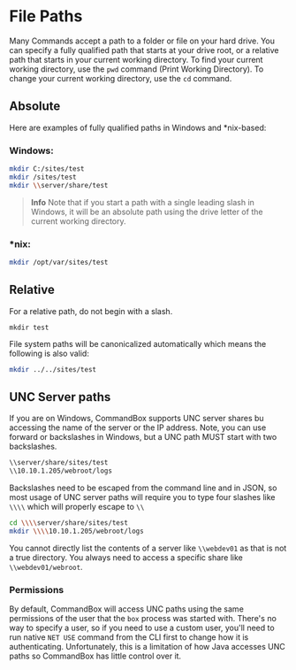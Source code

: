 # File Paths

Many Commands accept a path to a folder or file on your hard drive. You can specify a fully qualified path that starts at your drive root, or a relative path that starts in your current working directory. To find your current working directory, use the `pwd` command (Print Working Directory). To change your current working directory, use the `cd` command.

## Absolute

Here are examples of fully qualified paths in Windows and \*nix-based:

### Windows:

```bash
mkdir C:/sites/test
mkdir /sites/test
mkdir \\server/share/test
```

> **Info** Note that if you start a path with a single leading slash in Windows, it will be an absolute path using the drive letter of the current working directory.

### \*nix:

```bash
mkdir /opt/var/sites/test
```

## Relative

For a relative path, do not begin with a slash.

```
mkdir test
```

File system paths will be canonicalized automatically which means the following is also valid:

```bash
mkdir ../../sites/test
```

## UNC Server paths

If you are on Windows, CommandBox supports UNC server shares bu accessing the name of the server or the IP address. Note, you can use forward or backslashes in Windows, but a UNC path MUST start with two backslashes.

```bash
\\server/share/sites/test
\\10.10.1.205/webroot/logs
```

Backslashes need to be escaped from the command line and in JSON, so most usage of UNC server paths will require you to type four slashes like `\\\\` which will properly escape to `\\`

```bash
cd \\\\server/share/sites/test
mkdir \\\\10.10.1.205/webroot/logs
```

You cannot directly list the contents of a server like `\\webdev01` as that is not a true directory. You always need to access a specific share like `\\webdev01/webroot`.

### Permissions

By default, CommandBox will access UNC paths using the same permissions of the user that the `box` process was started with. There's no way to specify a user, so if you need to use a custom user, you'll need to run native `NET USE` command from the CLI first to change how it is authenticating. Unfortunately, this is a limitation of how Java accesses UNC paths so CommandBox has little control over it.
